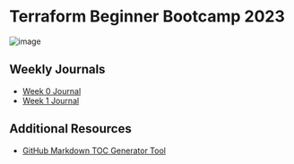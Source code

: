 # Terraform Beginner Bootcamp 2023

![image](https://github.com/dhandeakaharriskearse/terraform-beginner-bootcamp-2023/assets/110075236/059193ac-dda0-4c7a-b360-e8c042fe39a8)


## Weekly Journals
- [Week 0 Journal](journal/week0.md)
- [Week 1 Journal](journal/week1.md)

## Additional Resources
- [GitHub Markdown TOC Generator Tool](https://ecotrust-canada.github.io/markdown-toc/)
